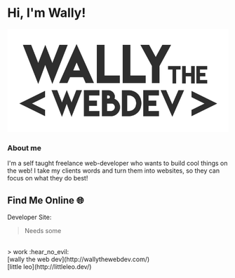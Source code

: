 # Hi, I'm Wally! 

![wally the web dev logo](img/dark-logo.png)

### About me 
I'm a self taught freelance web-developer who wants to build cool things on the web! 
I take my clients words and turn them into websites, so they can focus on what they do best!

## Find Me Online :globe_with_meridians:

Developer Site:
<br>
> Needs some
<br>
> work :hear_no_evil:
<br>
[wally the web dev](http://wallythewebdev.com/)

<br>
[little leo](http://littleleo.dev/)


